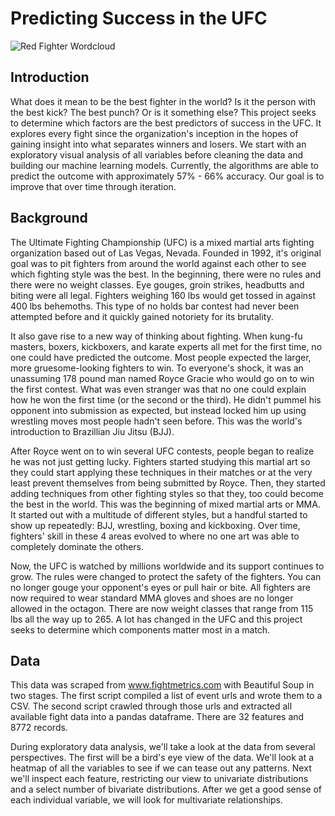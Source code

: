 # Predicting Success in the UFC

![Red Fighter Wordcloud](https://github.com/spacecadet84/ufc_fight_analysis/blob/master/images/ufc_red_wordcloud.png "Red Fighter Wordcloud")

## Introduction

What does it mean to be the best fighter in the world? Is it the person with the best kick? The best punch? Or is it something else? This project seeks to determine which factors are the best predictors of success in the UFC. It explores every fight since the organization's inception in the hopes of gaining insight into what separates winners and losers. We start with an exploratory visual analysis of all variables before cleaning the data and building our machine learning models. Currently, the algorithms are able to predict the outcome with approximately 57% - 66% accuracy. Our goal is to improve that over time through iteration.

## Background

The Ultimate Fighting Championship (UFC) is a mixed martial arts fighting organization based out of Las Vegas, Nevada. Founded in 1992, it's original goal was to pit fighters from around the world against each other to see which fighting style was the best. In the beginning, there were no rules and there were no weight classes. Eye gouges, groin strikes, headbutts and biting were all legal. Fighters weighing 160 lbs would get tossed in against 400 lbs behemoths. This type of no holds bar contest had never been attempted before and it quickly gained notoriety for its brutality.

It also gave rise to a new way of thinking about fighting. When kung-fu masters, boxers, kickboxers, and karate experts all met for the first time, no one could have predicted the outcome. Most people expected the larger, more gruesome-looking fighters to win. To everyone's shock, it was an unassuming 178 pound man named Royce Gracie who would go on to win the first contest. What was even stranger was that no one could explain how he won the first time (or the second or the third). He didn't pummel his opponent into submission as expected, but instead locked him up using wrestling moves most people hadn't seen before. This was the world's introduction to Brazillian Jiu Jitsu (BJJ).

After Royce went on to win several UFC contests, people began to realize he was not just getting lucky. Fighters started studying this martial art so they could start applying these techniques in their matches or at the very least prevent themselves from being submitted by Royce. Then, they started adding techniques from other fighting styles so that they, too could become the best in the world. This was the beginning of mixed martial arts or MMA. It started out with a multitude of different styles, but a handful started to show up repeatedly: BJJ, wrestling, boxing and kickboxing. Over time, fighters' skill in these 4 areas evolved to where no one art was able to completely dominate the others.

Now, the UFC is watched by millions worldwide and its support continues to grow. The rules were changed to protect the safety of the fighters. You can no longer gouge your opponent's eyes or pull hair or bite. All fighters are now required to wear standard MMA gloves and shoes are no longer allowed in the octagon. There are now weight classes that range from 115 lbs all the way up to 265. A lot has changed in the UFC and this project seeks to determine which components matter most in a match.

## Data

This data was scraped from www.fightmetrics.com with Beautiful Soup in two stages. The first script compiled a list of event urls and wrote them to a CSV. The second script crawled through those urls and extracted all available fight data into a pandas dataframe. There are 32 features and 8772 records.

During exploratory data analysis, we'll take a look at the data from several perspectives. The first will be a bird's eye view of the data. We'll look at a heatmap of all the variables to see if we can tease out any patterns. Next we'll inspect each feature, restricting our view to univariate distributions and a select number of bivariate distributions. After we get a good sense of each individual variable, we will look for multivariate relationships.
